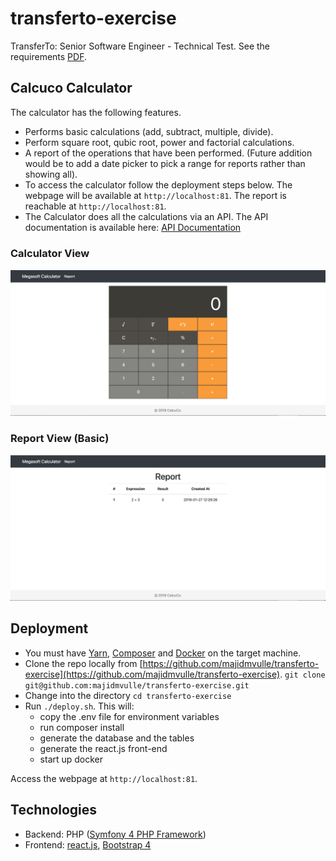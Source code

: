 # transferto-exercise
TransferTo: Senior Software Engineer - Technical Test. See the requirements [PDF](./src/docs/TechnicalTest-Senior.pdf).

## Calcuco Calculator
The calculator has the following features.

- Performs basic calculations (add, subtract, multiple, divide).
- Perform square root, qubic root, power and factorial calculations.
- A report of the operations that have been performed. (Future addition would be to add a date picker to pick a range for reports rather than showing all).
- To access the calculator follow the deployment steps below. The webpage will be available at `http://localhost:81`. The report is reachable at `http://localhost:81`.
- The Calculator does all the calculations via an API. The API documentation is available here: [API Documentation](./src/docs/api.md)

### Calculator View
![Calculator](./src/docs/calculator.png?raw=true "Calculator")

### Report View (Basic)
![Report](./src/docs/report.png?raw=true "Report")

## Deployment
- You must have [Yarn](https://yarnpkg.com/en/), [Composer](https://getcomposer.org/) and [Docker](https://www.docker.com/) on the target machine.
- Clone the repo locally from [https://github.com/majidmvulle/transferto-exercise](https://github.com/majidmvulle/transferto-exercise). `git clone git@github.com:majidmvulle/transferto-exercise.git`
- Change into the directory `cd transferto-exercise`
- Run `./deploy.sh`. This will:
	- 	copy the .env file for environment variables
	-  run composer install
	-  generate the database and the tables
	-  generate the react.js front-end
	-  start up docker

Access the webpage at `http://localhost:81`.

## Technologies
- Backend: PHP ([Symfony 4 PHP Framework](https://symfony.com/))
- Frontend: [react.js](https://reactjs.org/), [Bootstrap 4](https://getbootstrap.com/)


